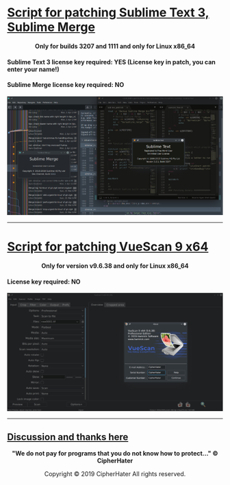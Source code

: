 
# [Script for patching Sublime Text 3, Sublime Merge](https://cipherhater.pro/sublime/)

<center>
	<p><b>
		Only for builds 3207 and 1111 and only for Linux x86_64
	</b></p>
</center>

#### Sublime Text 3 license key required: YES (License key in patch, you can enter your name!)

#### Sublime Merge license key required: NO


![BIG](images/big.jpg)

---

# [Script for patching VueScan 9 x64](https://cipherhater.pro/vuescan/)

<center>
	<p><b>
		Only for version v9.6.38 and only for Linux x86_64
	</b></p>
</center>

#### License key required: NO

![VUESCAN](images/vuescan.jpg)

---

## [Discussion and thanks here](https://gist.github.com/cipherhater/4e75d4e4551db171de03e9618456a7ea)

<center>
    <p><b>
	"We do not pay for programs that you do not know how to protect..." &copy; CipherHater
    </b></p>
</center>

<center>
    <p>
	Copyright &copy; 2019 CipherHater All rights reserved.
    </p>
</center>
